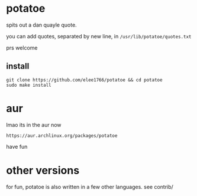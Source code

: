 # potatoe

spits out a dan quayle quote.

you can add quotes, separated by new line, in `/usr/lib/potatoe/quotes.txt`

prs welcome

## install

```
git clone https://github.com/elee1766/potatoe && cd potatoe
sudo make install
```


# aur

lmao its in the aur now

`https://aur.archlinux.org/packages/potatoe`

have fun

# other versions

for fun, potatoe is also written in a few other languages. see contrib/

